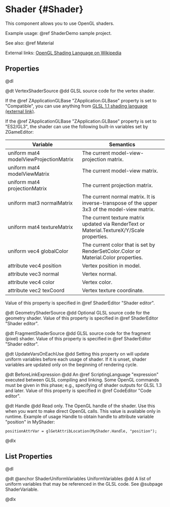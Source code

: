 # Shader {#Shader}

This component allows you to use OpenGL shaders.

Example usage: @ref ShaderDemo sample project.

See also: @ref Material

External links:
[OpenGL Shading Language on Wikipedia](https://en.wikipedia.org/wiki/OpenGL_Shading_Language)

## Properties

@dl

@dt VertexShaderSource @dd GLSL source code for the vertex shader.

If the @ref ZApplicationGLBase "ZApplication.GLBase" property is set to
"Compatible", you can use anything from
[GLSL 1.1 shading language (external link)](http://www-evasion.imag.fr/Membres/Sebastien.Barbier/Enseignement/glsl_quickref.pdf).

If the @ref ZApplicationGLBase "ZApplication.GLBase" property is set to
"ES2/GL3", the shader can use the following built-in variables set by
ZGameEditor:

| Variable                               | Semantics                                                                                     |
| -------------------------------------- | --------------------------------------------------------------------------------------------- |
| uniform mat4 modelViewProjectionMatrix | The current model-view-projection matrix.                                                     |
| uniform mat4 modelViewMatrix           | The current model-view matrix.                                                                |
| uniform mat4 projectionMatrix          | The current projection matrix.                                                                |
| uniform mat3 normalMatrix              | The current normal matrix. It is inverse-transpose of the upper 3x3 of the model-view matrix. |
| uniform mat4 textureMatrix             | The current texture matrix updated via RenderText or Material.TextureX/Y/Scale properties.    |
| uniform vec4 globalColor               | The current color that is set by RenderSetColor.Color or Material.Color properties.           |
| attribute vec4 position                | Vertex position in model.                                                                     |
| attribute vec3 normal                  | Vertex normal.                                                                                |
| attribute vec4 color                   | Vertex color.                                                                                 |
| attribute vec2 texCoord                | Vertex texture coordinate.                                                                    |

Value of this property is specified in @ref ShaderEditor "Shader editor".

@dt GeometryShaderSource @dd Optional GLSL source code for the geometry shader.
Value of this property is specified in @ref ShaderEditor "Shader editor".

@dt FragmentShaderSource @dd GLSL source code for the fragment (pixel) shader.
Value of this property is specified in @ref ShaderEditor "Shader editor".

@dt UpdateVarsOnEachUse @dd Setting this property on will update uniform
variables before each usage of shader. If it is unset, shader variables are
updated only on the beginning of rendering cycle.

@dt BeforeLinkExpression @dd An @ref ScriptingLanguage "expression" executed
between GLSL compiling and linking. Some OpenGL commands must be given in this
phase; e.g., specifying of shader outputs for GLSL 1.3 and later. Value of this
property is specified in @ref CodeEditor "Code editor".

@dt Handle @dd Read only. The OpenGL handle of the shader. Use this when you
want to make direct OpenGL calls. This value is available only in runtime.
Example of usage Handle to obtain handle to attribute variable "position" in
MyShader:

    positionAttrVar = glGetAttribLocation(MyShader.Handle, "position");

@dlx

## List Properties

@dl

@dt @anchor ShaderUniformVariables UniformVariables @dd A list of uniform
variables that may be referenced in the GLSL code. See @subpage ShaderVariable.

@dlx

